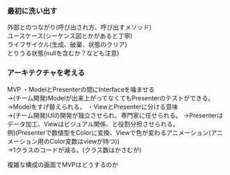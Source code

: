 ### 最初に洗い出す
外部とのつながり(呼び出され方、呼び出すメソッド)  
ユースケース(シーケンス図とかがあると丁寧)  
ライフサイクル(生成、破棄、状態のクリア)  
とりうる状態(nullを含むか？なども注意)  

### アーキテクチャを考える
MVP
・ModelとPresenterの間にInterfaceを噛ませる  
→(チーム開発)Modelが出来上がってなくてもPresenterのテストができる。
→Modelをすげ替えられる。
・ViewとPresenterに分ける意味  
→(チーム開発)UIの開発が独立させられ、専門家に任せられる。
→Presenterはデータ加工、Viewはビジュアル関係、と役割分担させられる。  
例)(Presenterで数値型をColorに変換、Viewで色が変わるアニメーション(アニメーション用のColor変数はviewが持つ))  
→1クラスのコードが減る。(クラス数はかさむが)

複雑な構成の画面でMVPはどうするのか
